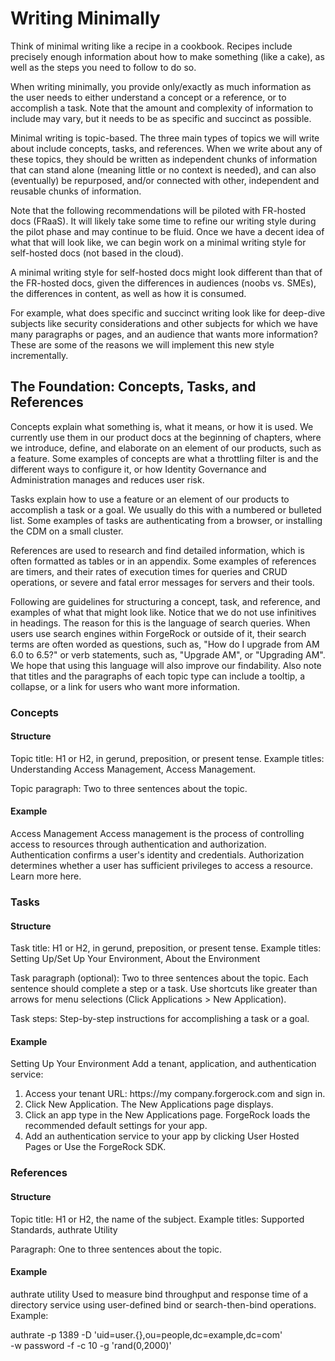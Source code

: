 # Writing Minimally

Think of minimal writing like a recipe in a cookbook. Recipes include precisely enough information about how to make something (like a cake), as well as the steps you need to follow to do so. 

When writing minimally, you provide only/exactly as much information as the user needs to either understand a concept or a reference, or to accomplish a task. Note that the amount and complexity of information to include may vary, but it needs to be as specific and succinct as possible. 

Minimal writing is topic-based. The three main types of topics we will write about include concepts, tasks, and references. When we write about any of these topics, they should be written as independent chunks of information that can stand alone (meaning little or no context is needed), and can also (eventually) be repurposed, and/or connected with other, independent and reusable chunks of information. 

Note that the following recommendations will be piloted with FR-hosted docs (FRaaS). It will likely take some time to refine our writing style during the pilot phase and may continue to be fluid. Once we have a decent idea of what that will look like, we can begin work on a minimal writing style for self-hosted docs (not based in the cloud). 

A minimal writing style for self-hosted docs might look different than that of the FR-hosted docs, given the differences in audiences (noobs vs. SMEs), the differences in content, as well as how it is consumed. 

For example, what does specific and succinct writing look like for deep-dive subjects like security considerations and other subjects for which we have many paragraphs or pages, and an audience that wants more information? These are some of the reasons we will implement this new style incrementally.

## The Foundation: Concepts, Tasks, and References 

Concepts explain what something is, what it means, or how it is used. We currently use them in our product docs at the beginning of chapters, where we introduce, define, and elaborate on an element of our products, such as a feature. Some examples of concepts are what a throttling filter is and the different ways to configure it, or how Identity Governance and Administration manages and reduces user risk. 

Tasks explain how to use a feature or an element of our products to accomplish a task or a goal. We usually do this with a numbered or bulleted list. Some examples of tasks are authenticating from a browser, or installing the CDM on a small cluster. 

References are used to research and find detailed information, which is often formatted as tables or in an appendix. Some examples of references are timers, and their rates of execution times for queries and CRUD operations, or severe and fatal error messages for servers and their tools. 

Following are guidelines for structuring a concept, task, and reference, and examples of what that might look like. Notice that we do not use infinitives in headings. The reason for this is the language of search queries. When users use search engines within ForgeRock or outside of it, their search terms are often worded as questions, such as, "How do I upgrade from AM 6.0 to 6.5?" or verb statements, such as, "Upgrade AM", or "Upgrading AM". We hope that using this language will also improve our findability. Also note that titles and the paragraphs of each topic type can include a tooltip, a collapse, or a link for users who want more information.

### Concepts

#### Structure
Topic title: H1 or H2, in gerund, preposition, or present tense. 
Example titles: Understanding Access Management, Access Management. 

Topic paragraph: Two to three sentences about the topic. 

#### Example
Access Management
Access management is the process of controlling access to resources through authentication and authorization. Authentication confirms a user's identity and credentials. Authorization determines whether a user has sufficient privileges to access a resource. Learn more here.

### Tasks

#### Structure
Task title: H1 or H2, in gerund, preposition, or present tense. 
Example titles: Setting Up/Set Up Your Environment, About the Environment

Task paragraph (optional): Two to three sentences about the topic. Each sentence should complete a step or a task. Use shortcuts like greater than arrows for menu selections (Click Applications > New Application).   

Task steps: Step-by-step instructions for accomplishing a task or a goal.

#### Example
Setting Up Your Environment
Add a tenant, application, and authentication service:
1. Access your tenant URL: https://my company.forgerock.com and sign in. 
1. Click New Application. The New Applications page displays.  
1. Click an app type in the New Applications page. ForgeRock loads the recommended default settings for your app.
1. Add an authentication service to your app by clicking User Hosted Pages or Use the ForgeRock SDK. 

### References

#### Structure
Topic title: H1 or H2, the name of the subject. 
Example titles: Supported Standards, authrate Utility

Paragraph: One to three sentences about the topic. 

#### Example
authrate utility
Used to measure bind throughput and response time of a directory service using user-defined bind or search-then-bind operations. Example: 

authrate -p 1389 -D 'uid=user.{},ou=people,dc=example,dc=com' \
-w password -f -c 10 -g 'rand(0,2000)'
